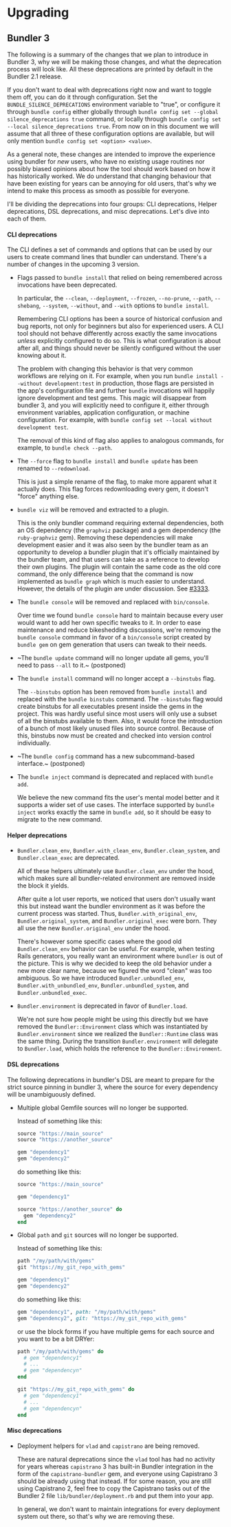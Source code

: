 # Upgrading

## Bundler 3

The following is a summary of the changes that we plan to introduce in Bundler
3, why we will be making those changes, and what the deprecation process will
look like. All these deprecations are printed by default in the Bundler 2.1 release.

If you don't want to deal with deprecations right now and want to toggle them
off, you can do it through configuration. Set the `BUNDLE_SILENCE_DEPRECATIONS`
environment variable to "true", or configure it through `bundle config` either
globally through `bundle config set --global silence_deprecations true` command, or
locally through `bundle config set --local silence_deprecations true`. From now
on in this document we will assume that all three of these configuration options
are available, but will only mention `bundle config set <option> <value>`.

As a general note, these changes are intended to improve the experience using
bundler for _new_ users, who have no existing usage routines nor possibly biased
opinions about how the tool should work based on how it has historically worked.
We do understand that changing behaviour that have been existing for years can
be annoying for old users, that's why we intend to make this process as smooth
as possible for everyone.

I'll be dividing the deprecations into four groups: CLI deprecations, Helper
deprecations, DSL deprecations, and misc deprecations. Let's dive into each of
them.

#### CLI deprecations

The CLI defines a set of commands and options that can be used by our users to
create command lines that bundler can understand. There's a number of changes
in the upcoming 3 version.

* Flags passed to `bundle install` that relied on being remembered across invocations have been deprecated.

  In particular, the `--clean`, `--deployment`, `--frozen`,
  `--no-prune`, `--path`, `--shebang`, `--system`, `--without`, and `--with`
  options to `bundle install`.

  Remembering CLI options has been a source of historical confusion and bug
  reports, not only for beginners but also for experienced users. A CLI tool
  should not behave differently across exactly the same invocations _unless_
  explicitly configured to do so. This is what configuration is about after all,
  and things should never be silently configured without the user knowing about
  it.

  The problem with changing this behavior is that very common workflows are
  relying on it. For example, when you run `bundle install --without
  development:test` in production, those flags are persisted in the app's
  configuration file and further `bundle` invocations will happily ignore
  development and test gems.  This magic will disappear from bundler 3, and
  you will explicitly need to configure it, either through environment
  variables, application configuration, or machine configuration. For example,
  with `bundle config set --local without development test`.

  The removal of this kind of flag also applies to analogous commands, for
  example, to `bundle check --path`.

* The `--force` flag to `bundle install` and `bundle update` has been renamed to `--redownload`.

  This is just a simple rename of the flag, to make more apparent what it
  actually does. This flag forces redownloading every gem, it doesn't "force"
  anything else.

* `bundle viz` will be removed and extracted to a plugin.

  This is the only bundler command requiring external dependencies, both an OS
  dependency (the `graphviz` package) and a gem dependency (the `ruby-graphviz`
  gem). Removing these dependencies will make development easier and it was also
  seen by the bundler team as an opportunity to develop a bundler plugin that
  it's officially maintained by the bundler team, and that users can take as a
  reference to develop their own plugins. The plugin will contain the same code
  as the old core command, the only difference being that the command is now
  implemented as `bundle graph` which is much easier to understand. However, the
  details of the plugin are under discussion. See [#3333](https://github.com/rubygems/rubygems/issues/3333).

* The `bundle console` will be removed and replaced with `bin/console`.

  Over time we found `bundle console` hard to maintain because every user would
  want to add her own specific tweaks to it. In order to ease maintenance and
  reduce bikeshedding discussions, we're removing the `bundle console` command
  in favor of a `bin/console` script created by `bundle gem` on gem generation
  that users can tweak to their needs.

* ~The `bundle update` command will no longer update all gems, you'll need to pass `--all` to it.~ (postponed)

* The `bundle install` command will no longer accept a `--binstubs` flag.

  The `--binstubs` option has been removed from `bundle install` and replaced
  with the `bundle binstubs` command. The `--binstubs` flag would create
  binstubs for all executables present inside the gems in the project. This was
  hardly useful since most users will only use a subset of all the binstubs
  available to them. Also, it would force the introduction of a bunch of most
  likely unused files into source control. Because of this, binstubs now must
  be created and checked into version control individually.

* ~The `bundle config` command has a new subcommand-based interface.~ (postponed)

* The `bundle inject` command is deprecated and replaced with `bundle add`.

  We believe the new command fits the user's mental model better and it supports
  a wider set of use cases. The interface supported by `bundle inject` works
  exactly the same in `bundle add`, so it should be easy to migrate to the new
  command.

#### Helper deprecations

* `Bundler.clean_env`, `Bundler.with_clean_env`, `Bundler.clean_system`, and `Bundler.clean_exec` are deprecated.

  All of these helpers ultimately use `Bundler.clean_env` under the hood, which
  makes sure all bundler-related environment are removed inside the block it
  yields.

  After quite a lot user reports, we noticed that users don't usually want this
  but instead want the bundler environment as it was before the current process
  was started. Thus, `Bundler.with_original_env`, `Bundler.original_system`, and
  `Bundler.original_exec` were born. They all use the new `Bundler.original_env`
  under the hood.

  There's however some specific cases where the good old `Bundler.clean_env`
  behavior can be useful. For example, when testing Rails generators, you really
  want an environment where `bundler` is out of the picture. This is why we
  decided to keep the old behavior under a new more clear name, because we
  figured the word "clean" was too ambiguous. So we have introduced
  `Bundler.unbundled_env`, `Bundler.with_unbundled_env`,
  `Bundler.unbundled_system`, and `Bundler.unbundled_exec`.

* `Bundler.environment` is deprecated in favor of `Bundler.load`.

  We're not sure how people might be using this directly but we have removed the
  `Bundler::Environment` class which was instantiated by `Bundler.environment`
  since we realized the `Bundler::Runtime` class was the same thing. During the
  transition `Bundler.environment` will delegate to `Bundler.load`, which holds
  the reference to the `Bundler::Environment`.

#### DSL deprecations

The following deprecations in bundler's DSL are meant to prepare for the strict
source pinning in bundler 3, where the source for every dependency will be
unambiguously defined.

* Multiple global Gemfile sources will no longer be supported.

  Instead of something like this:

  ```ruby
  source "https://main_source"
  source "https://another_source"

  gem "dependency1"
  gem "dependency2"
  ```

  do something like this:

  ```ruby
  source "https://main_source"

  gem "dependency1"

  source "https://another_source" do
    gem "dependency2"
  end
  ```

* Global `path` and `git` sources will no longer be supported.

  Instead of something like this:

  ```ruby
  path "/my/path/with/gems"
  git "https://my_git_repo_with_gems"

  gem "dependency1"
  gem "dependency2"
  ```

  do something like this:

  ```ruby
  gem "dependency1", path: "/my/path/with/gems"
  gem "dependency2", git: "https://my_git_repo_with_gems"
  ```

  or use the block forms if you have multiple gems for each source and you want
  to be a bit DRYer:


  ```ruby
  path "/my/path/with/gems" do
    # gem "dependency1"
    # ...
    # gem "dependencyn"
  end

  git "https://my_git_repo_with_gems" do
    # gem "dependency1"
    # ...
    # gem "dependencyn"
  end
  ```

#### Misc deprecations

* Deployment helpers for `vlad` and `capistrano` are being removed.

  These are natural deprecations since the `vlad` tool has had no activity for
  years whereas `capistrano` 3 has built-in Bundler integration in the form of
  the `capistrano-bundler` gem, and everyone using Capistrano 3 should be
  already using that instead. If for some reason, you are still using Capistrano
  2, feel free to copy the Capistrano tasks out of the Bundler 2 file
  `lib/bundler/deployment.rb` and put them into your app.

  In general, we don't want to maintain integrations for every deployment system
  out there, so that's why we are removing these.
